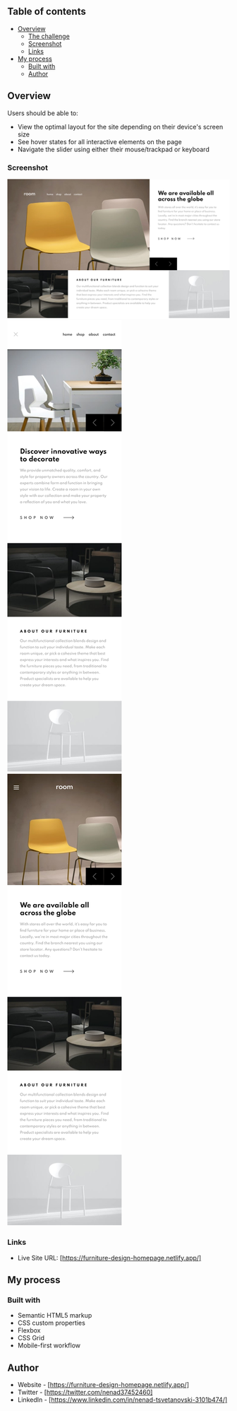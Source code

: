 ## Table of contents

- [Overview](#overview)
  - [The challenge](#the-challenge)
  - [Screenshot](#screenshot)
  - [Links](#links)
- [My process](#my-process)
  - [Built with](#built-with)
  - [Author](#author)

## Overview

Users should be able to:

- View the optimal layout for the site depending on their device's screen size
- See hover states for all interactive elements on the page
- Navigate the slider using either their mouse/trackpad or keyboard

### Screenshot

![](./design/desktop.png)
![](./design/mobile-active.png)
![](./design/mobile.png)

### Links

- Live Site URL: [https://furniture-design-homepage.netlify.app/]

## My process

### Built with

- Semantic HTML5 markup
- CSS custom properties
- Flexbox
- CSS Grid
- Mobile-first workflow

## Author

- Website - [https://furniture-design-homepage.netlify.app/]
- Twitter - [https://twitter.com/nenad37452460]
- LinkedIn - [https://www.linkedin.com/in/nenad-tsvetanovski-3101b474/]
